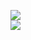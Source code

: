 [![](https://img.shields.io/badge/Made%20With-Github%20Spray-lightgrey.svg?style=for-the-badge&logo=github)](https://github.com/Annihil/github-spray#4927)  
[![](https://i.imgur.com/2DrTn0Z.gif)](https://github.com/Annihil/github-spray)